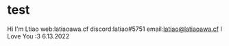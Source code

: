 # test
Hi I'm Ltiao
web:latiaoawa.cf
discord:latiao#5751
email:latiao@latiaoawa.cf
I Love You :3
6.13.2022
